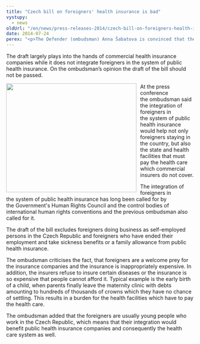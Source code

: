 ```yaml
---
title: "Czech bill on foreigners' health insurance is bad"
vystupy:
  - news
oldUrl: "/en/news/press-releases-2014/czech-bill-on-foreigners-health-insurance-is-bad/"
date: 2014-07-24
perex: "<p>The Defender (ombudsman) Anna Šabatova is convinced that the draft of the bill on foreigners' health insurance is completely bad and has so many shortcomings that it is incorrigible.</p>"
---
```


<!-- imported from the old website -->

<p>The draft largely plays into the hands of commercial health insurance companies while it does not integrate foreigners in the system of public health insurance. On the ombudsman’s opinion the draft of the bill should not be passed.</p><p><img src="/uploads-import/uploads/RTEmagicC_zdravotnictvi_01.jpg.jpg" style="FLOAT: left; PADDING-RIGHT: 10px" height="293" width="350" alt="" />At the press conference the ombudsman said the integration of foreigners in the system of public health insurance would help not only foreigners staying in the country, but also the state and health facilities that must pay the health care which commercial insurers do not cover.</p><p>The integration of foreigners in the system of public health insurance has long been called for by the Government's Human Rights Council and the control bodies of international human rights conventions and the previous ombudsman also called for it.</p><p>The draft of the bill excludes foreigners doing business as self-employed persons in the Czech Republic and foreigners who have ended their employment and take sickness benefits or a family allowance from public health insurance.</p><p>The ombudsman criticises the fact, that foreigners are a welcome prey for the insurance companies and the insurance is inappropriately expensive. In addition, the insurers refuse to insure certain diseases or the insurance is so expensive that people cannot afford it. Typical example is the early birth of a child, when parents finally leave the maternity clinic with debts amounting to hundreds of thousands of crowns which they have no chance of settling. This results in a burden for the health facilities which have to pay the health care.</p><p>The ombudsman added that the foreigners are usually young people who work in the Czech Republic, which means that their integration would benefit public health insurance companies and consequently the health care system as well.</p>
